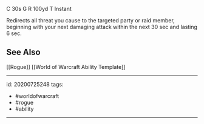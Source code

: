 
C 30s
G 
R 100yd
T Instant

Redirects all threat you cause to the targeted party or raid member, beginning with your next damaging attack within the next 30 sec and lasting 6 sec.

## See Also
[[Rogue]]
[[World of Warcraft Ability Template]]

---

id: 20200725248
tags:
 - #worldofwarcraft
 - #rogue
 - #ability

---